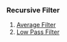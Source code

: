 ### Recursive Filter
1. [Average Filter](https://github.com/phykn/recursive-filter/blob/main/01_average_filter.ipynb)
2. [Low Pass Filter](https://github.com/phykn/recursive-filter/blob/main/02_low_pass_filter.ipynb)
